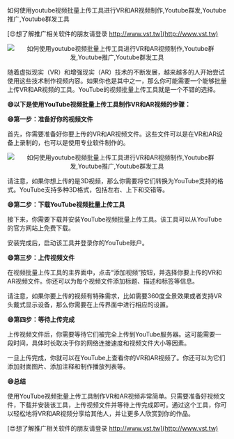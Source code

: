 如何使用youtube视频批量上传工具进行VR和AR视频制作,Youtube群发,Youtube推广,Youtube群发工具

[😍想了解推广相关软件的朋友请登录 http://www.vst.tw](http://www.vst.tw)

 <center><img src="https://vst.tw/MP4/tuiguang/png/0.png" alt="如何使用youtube视频批量上传工具进行VR和AR视频制作,Youtube群发,Youtube推广,Youtube群发工具"></center>

随着虚拟现实（VR）和增强现实（AR）技术的不断发展，越来越多的人开始尝试使用这些技术制作视频内容。如果你也是其中之一，那么你可能需要一个能够批量上传VR和AR视频的工具。YouTube的视频批量上传工具就是一个不错的选择。

**😄以下是使用YouTube视频批量上传工具制作VR和AR视频的步骤：**

**😄第一步：准备好你的视频文件**

首先，你需要准备好你要上传的VR和AR视频文件。这些文件可以是在VR和AR设备上录制的，也可以是使用专业软件制作的。

 <center><img src="https://vst.tw/MP4/tuiguang/png/2.png" alt="如何使用youtube视频批量上传工具进行VR和AR视频制作,Youtube群发,Youtube推广,Youtube群发工具"></center>

请注意，如果你想上传的是3D视频，那么你需要将它们转换为YouTube支持的格式。YouTube支持多种3D格式，包括左右、上下和交错等。

**😄第二步：下载YouTube视频批量上传工具**

接下来，你需要下载并安装YouTube视频批量上传工具。该工具可以从YouTube的官方网站上免费下载。

安装完成后，启动该工具并登录你的YouTube账户。

**😄第三步：上传视频文件**

在视频批量上传工具的主界面中，点击“添加视频”按钮，并选择你要上传的VR和AR视频文件。你还可以为每个视频文件添加标题、描述和标签等信息。

请注意，如果你要上传的视频有特殊需求，比如需要360度全景效果或者支持VR头戴式显示设备，那么你需要在上传界面中进行相应的设置。

**😄第四步：等待上传完成**

上传视频文件后，你需要等待它们被完全上传到YouTube服务器。这可能需要一段时间，具体时长取决于你的网络连接速度和视频文件大小等因素。

一旦上传完成，你就可以在YouTube上查看你的VR和AR视频了。你还可以为它们添加封面图片、添加注释和制作播放列表等。

**😄总结**

使用YouTube视频批量上传工具制作VR和AR视频非常简单。只需要准备好视频文件，下载并安装该工具，上传视频文件并等待上传完成即可。通过这个工具，你可以轻松地将VR和AR视频分享给其他人，并让更多人欣赏到你的作品。

[😍想了解推广相关软件的朋友请登录 http://www.vst.tw](http://www.vst.tw)



